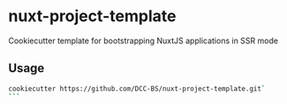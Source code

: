 # nuxt-project-template

Cookiecutter template for bootstrapping NuxtJS applications in SSR mode

## Usage 
````sh
cookiecutter https://github.com/DCC-BS/nuxt-project-template.git`
```
